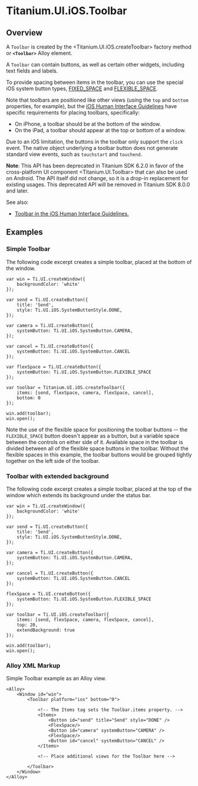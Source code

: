 # Titanium.UI.iOS.Toolbar

<ProxySummary/>

## Overview

A `Toolbar` is created by the <Titanium.UI.iOS.createToolbar> factory method or **`<Toolbar>`** Alloy element.

A `Toolbar` can contain buttons, as well as certain other widgets, including text fields and
labels.

To provide spacing between items in the toolbar, you can use the special iOS system button types,
[FIXED_SPACE](Titanium.UI.iOS.SystemButton.FIXED_SPACE) and
[FLEXIBLE_SPACE](Titanium.UI.iOS.SystemButton.FLEXIBLE_SPACE).

Note that toolbars are positioned like other views (using the `top` and `bottom` properties,
for example), but the [iOS Human Interface Guidelines](https://developer.apple.com/ios/human-interface-guidelines/overview/themes/#//apple_ref/doc/uid/TP40006556-CH12-SW4)
have specific requirements for placing toolbars, specifically:

* On iPhone, a toolbar should be at the bottom of the window.
* On the iPad, a toolbar should appear at the top or bottom of a window.

Due to an iOS limitation, the buttons in the toolbar only support the `click` event.
The native object underlying a toolbar button does not generate standard view events,
such as `touchstart` and `touchend`.

**Note**:
This API has been deprecated in Titanium SDK 6.2.0 in favor of the cross-platform
UI component <Titanium.UI.Toolbar> that can also be used on Android. The API itself
did not change, so it is a drop-in replacement for existing usages. This deprecated
API will be removed in Titanium SDK 8.0.0 and later.

See also:

*  [Toolbar in the iOS Human Interface Guidelines.](https://developer.apple.com/ios/human-interface-guidelines/overview/themes/#//apple_ref/doc/uid/TP40006556-CH12-SW4)

## Examples

### Simple Toolbar

The following code excerpt creates a simple toolbar, placed at the bottom of the window.

    var win = Ti.UI.createWindow({
        backgroundColor: 'white'
    });

    var send = Ti.UI.createButton({
        title: 'Send',
        style: Ti.UI.iOS.SystemButtonStyle.DONE,
    });

    var camera = Ti.UI.createButton({
        systemButton: Ti.UI.iOS.SystemButton.CAMERA,
    });

    var cancel = Ti.UI.createButton({
        systemButton: Ti.UI.iOS.SystemButton.CANCEL
    });

    var flexSpace = Ti.UI.createButton({
        systemButton: Ti.UI.iOS.SystemButton.FLEXIBLE_SPACE
    });

    var toolbar = Titanium.UI.iOS.createToolbar({
        items: [send, flexSpace, camera, flexSpace, cancel],
        bottom: 0
    });

    win.add(toolbar);
    win.open();

Note the use of the flexible space for positioning the toolbar buttons -- the
`FLEXIBLE_SPACE` button doesn't appear as a button, but a variable space between the
controls on either side of it. Available space in the toolbar is divided between all of the
flexible space buttons in the toolbar. Without the flexible spaces in this example,
the toolbar buttons would be grouped tightly together on the left side of the toolbar.

### Toolbar with extended background

The following code excerpt creates a simple toolbar, placed at the top of the window which extends its background under the status bar. 

    var win = Ti.UI.createWindow({
        backgroundColor: 'white'
    });

    var send = Ti.UI.createButton({
        title: 'Send',
        style: Ti.UI.iOS.SystemButtonStyle.DONE,
    });

    var camera = Ti.UI.createButton({
        systemButton: Ti.UI.iOS.SystemButton.CAMERA,
    });

    var cancel = Ti.UI.createButton({
        systemButton: Ti.UI.iOS.SystemButton.CANCEL
    });

    flexSpace = Ti.UI.createButton({
        systemButton: Ti.UI.iOS.SystemButton.FLEXIBLE_SPACE
    });

    var toolbar = Ti.UI.iOS.createToolbar({
        items: [send, flexSpace, camera, flexSpace, cancel],
        top: 20,
        extendBackground: true
    });

    win.add(toolbar);
    win.open();

### Alloy XML Markup

Simple Toolbar example as an Alloy view.

    <Alloy>
        <Window id="win">
            <Toolbar platform="ios" bottom="0">

                <!-- The Items tag sets the Toolbar.items property. -->
                <Items>
                    <Button id="send" title="Send" style="DONE" />
                    <FlexSpace/>
                    <Button id="camera" systemButton="CAMERA" />
                    <FlexSpace/>
                    <Button id="cancel" systemButton="CANCEL" />
                </Items>

                <!-- Place additional views for the Toolbar here -->

            </Toolbar>
        </Window>
    </Alloy>

<ApiDocs/>
